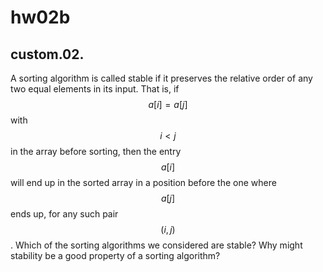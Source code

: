 # hw02b

## custom.02. 
A sorting algorithm is called stable if it preserves the relative order of any two equal elements in its input.  That is, if $$a[i]=a[j]$$ with $$i<j$$ in the array before sorting, then the entry $$a[i]$$ will end up in the sorted array in a position before the one where $$a[j]$$ ends up, for any such pair $$(i,j)$$. Which of the sorting algorithms we considered are stable?  Why might stability be a good property of a sorting algorithm?